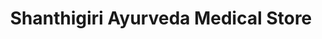 ---
title: "Shanthigiri Ayurveda Medical Store"
url: /tholicode/shanthigiri-ayurveda-medical-store/
shop: medical supply
---